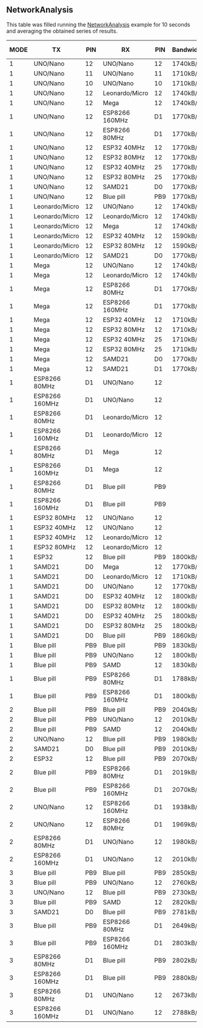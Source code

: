 ## NetworkAnalysis
This table was filled running the [NetworkAnalysis](../../../../examples/ARDUINO/Local/SoftwareBitBang/NetworkAnalysis) example for 10 seconds and averaging the obtained series of results.

| MODE | TX             | PIN | RX             | PIN | Bandwidth | Packets/s | Success rate |
|------|----------------|-----|----------------|-----|-----------|-----------|--------------|
| 1    | UNO/Nano       | 12  | UNO/Nano       | 12  | 1740kB/s  | 58        | 100%         |
| 1    | UNO/Nano       | 11  | UNO/Nano       | 11  | 1710kB/s  | 57        | 100%         |
| 1    | UNO/Nano       | 10  | UNO/Nano       | 10  | 1710kB/s  | 57        | 100%         |
| 1    | UNO/Nano       | 12  | Leonardo/Micro | 12  | 1740kB/s  | 58        | 100%         |
| 1    | UNO/Nano       | 12  | Mega           | 12  | 1740kB/s  | 58        | 100%         |
| 1    | UNO/Nano       | 12  | ESP8266 160MHz | D1  | 1770kB/s  | 59        | 100%         |
| 1    | UNO/Nano       | 12  | ESP8266 80MHz  | D1  | 1770kB/s  | 59        | 100%         |
| 1    | UNO/Nano       | 12  | ESP32 40MHz    | 12  | 1770kB/s  | 59        | 100%         |
| 1    | UNO/Nano       | 12  | ESP32 80MHz    | 12  | 1770kB/s  | 59        | 100%         |
| 1    | UNO/Nano       | 12  | ESP32 40MHz    | 25  | 1770kB/s  | 59        | 100%         |
| 1    | UNO/Nano       | 12  | ESP32 80MHz    | 25  | 1770kB/s  | 59        | 100%         |
| 1    | UNO/Nano       | 12  | SAMD21         | D0  | 1770kB/s  | 59        | 100%         |
| 1    | UNO/Nano       | 12  | Blue pill      | PB9 | 1770kB/s  | 59        | 100%         |
| 1    | Leonardo/Micro | 12  | UNO/Nano       | 12  | 1740kB/s  | 58        | 100%         |
| 1    | Leonardo/Micro | 12  | Leonardo/Micro | 12  | 1740kB/s  | 58        | 99.92%       |
| 1    | Leonardo/Micro | 12  | Mega           | 12  | 1740kB/s  | 58        | 100%         |
| 1    | Leonardo/Micro | 12  | ESP32 40MHz    | 12  | 1590kB/s  | 53        | 88.68%       |
| 1    | Leonardo/Micro | 12  | ESP32 80MHz    | 12  | 1590kB/s  | 53        | 88.68%       |
| 1    | Leonardo/Micro | 12  | SAMD21         | D0  | 1770kB/s  | 59        | 100%         |
| 1    | Mega           | 12  | UNO/Nano       | 12  | 1740kB/s  | 58        | 100%         |
| 1    | Mega           | 12  | Leonardo/Micro | 12  | 1740kB/s  | 58        | 100%         |
| 1    | Mega           | 12  | ESP8266 80MHz  | D1  | 1770kB/s  | 59        | 99.9%        |
| 1    | Mega           | 12  | ESP8266 160MHz | D1  | 1770kB/s  | 59        | 99.9%        |
| 1    | Mega           | 12  | ESP32 40MHz    | 12  | 1710kB/s  | 57        | 96.49%       |
| 1    | Mega           | 12  | ESP32 80MHz    | 12  | 1710kB/s  | 57        | 96.49%       |
| 1    | Mega           | 12  | ESP32 40MHz    | 25  | 1710kB/s  | 57        | 96.49%       |
| 1    | Mega           | 12  | ESP32 80MHz    | 25  | 1710kB/s  | 57        | 96.49%       |
| 1    | Mega           | 12  | SAMD21         | D0  | 1770kB/s  | 59        | 100%         |
| 1    | Mega           | 12  | SAMD21         | D1  | 1770kB/s  | 59        | 100%         |
| 1    | ESP8266 80MHz  | D1  | UNO/Nano       | 12  |           |           |              |
| 1    | ESP8266 160MHz | D1  | UNO/Nano       | 12  |           |           |              |
| 1    | ESP8266 80MHz  | D1  | Leonardo/Micro | 12  |           |           |              |
| 1    | ESP8266 160MHz | D1  | Leonardo/Micro | 12  |           |           |              |
| 1    | ESP8266 80MHz  | D1  | Mega           | 12  |           |           |              |
| 1    | ESP8266 160MHz | D1  | Mega           | 12  |           |           |              |
| 1    | ESP8266 80MHz  | D1  | Blue pill      | PB9 |           |           |              |
| 1    | ESP8266 160MHz | D1  | Blue pill      | PB9 |           |           |              |
| 1    | ESP32 80MHz    | 12  | UNO/Nano       | 12  |           |           |              |
| 1    | ESP32 40MHz    | 12  | UNO/Nano       | 12  |           |           |              |
| 1    | ESP32 40MHz    | 12  | Leonardo/Micro | 12  |           |           |              |
| 1    | ESP32 80MHz    | 12  | Leonardo/Micro | 12  |           |           |              |
| 1    | ESP32          | 12  | Blue pill      | PB9 | 1800kB/s  | 60        | 100%         |
| 1    | SAMD21         | D0  | Mega           | 12  | 1770kB/s  | 59        | 100%         |
| 1    | SAMD21         | D0  | Leonardo/Micro | 12  | 1710kB/s  | 57        | 100%         |
| 1    | SAMD21         | D0  | UNO/Nano       | 12  | 1770kB/s  | 59        | 100%         |
| 1    | SAMD21         | D0  | ESP32 40MHz    | 12  | 1800kB/s  | 60        | 100%         |
| 1    | SAMD21         | D0  | ESP32 80MHz    | 12  | 1800kB/s  | 60        | 100%         |
| 1    | SAMD21         | D0  | ESP32 40MHz    | 25  | 1800kB/s  | 60        | 100%         |
| 1    | SAMD21         | D0  | ESP32 80MHz    | 25  | 1800kB/s  | 60        | 100%         |
| 1    | SAMD21         | D0  | Blue pill      | PB9 | 1860kB/s  | 61        | 100%         |
| 1    | Blue pill      | PB9 | Blue pill      | PB9 | 1830kB/s  | 61        | 100%         |
| 1    | Blue pill      | PB9 | UNO/Nano       | 12  | 1800kB/s  | 60        | 100%         |
| 1    | Blue pill      | PB9 | SAMD           | 12  | 1830kB/s  | 61        | 100%         |
| 1    | Blue pill      | PB9 | ESP8266 80MHz  | D1  | 1788kB/s  | 60        | 99.33%       |
| 1    | Blue pill      | PB9 | ESP8266 160MHz | D1  | 1800kB/s  | 60        | 100%         |
| 2    | Blue pill      | PB9 | Blue pill      | PB9 | 2040kB/s  | 68        | 100%         |
| 2    | Blue pill      | PB9 | UNO/Nano       | 12  | 2010kB/s  | 67        | 100%         |
| 2    | Blue pill      | PB9 | SAMD           | 12  | 2040kB/s  | 68        | 100%         |
| 2    | UNO/Nano       | 12  | Blue pill      | PB9 | 1980kB/s  | 66        | 100%         |
| 2    | SAMD21         | D0  | Blue pill      | PB9 | 2010kB/s  | 67        | 100%         |
| 2    | ESP32          | 12  | Blue pill      | PB9 | 2070kB/s  | 69        | 100%         |
| 2    | Blue pill      | PB9 | ESP8266 80MHz  | D1  | 2019kB/s  | 68        | 99.77%       |
| 2    | Blue pill      | PB9 | ESP8266 160MHz | D1  | 2070kB/s  | 69        | 100%         |
| 2    | UNO/Nano       | 12  | ESP8266 160MHz | D1  | 1938kB/s  | 66        | 97.8%        |
| 2    | UNO/Nano       | 12  | ESP8266 80MHz  | D1  | 1969kB/s  | 66        | 98.93%       |
| 2    | ESP8266 80MHz  | D1  | UNO/Nano       | 12  | 1980kB/s  | 66        | 100%         |
| 2    | ESP8266 160MHz | D1  | UNO/Nano       | 12  | 2010kB/s  | 67        | 100%         |
| 3    | Blue pill      | PB9 | Blue pill      | PB9 | 2850kB/s  | 95        | 100%         |
| 3    | Blue pill      | PB9 | UNO/Nano       | 12  | 2760kB/s  | 92        | 100%         |
| 3    | UNO/Nano       | 12  | Blue pill      | PB9 | 2730kB/s  | 91        | 100%         |
| 3    | Blue pill      | PB9 | SAMD           | 12  | 2820kB/s  | 94        | 100%         |
| 3    | SAMD21         | D0  | Blue pill      | PB9 | 2781kB/s  | 93        | 99.78%       |
| 3    | Blue pill      | PB9 | ESP8266 80MHz  | D1  | 2649kB/s  | 95        | 93%          |
| 3    | Blue pill      | PB9 | ESP8266 160MHz | D1  | 2803kB/s  | 95        | 98.36%       |
| 3    | ESP8266 80MHz  | D1  | Blue pill      | PB9 | 2802kB/s  | 94        | 99.36%       |
| 3    | ESP8266 160MHz | D1  | Blue pill      | PB9 | 2880kB/s  | 96        | 100%         |
| 3    | ESP8266 80MHz  | D1  | UNO/Nano       | 12  | 2673kB/s  | 90        | 99%          |
| 3    | ESP8266 160MHz | D1  | UNO/Nano       | 12  | 2788kB/s  | 93        | 99.94%       |
